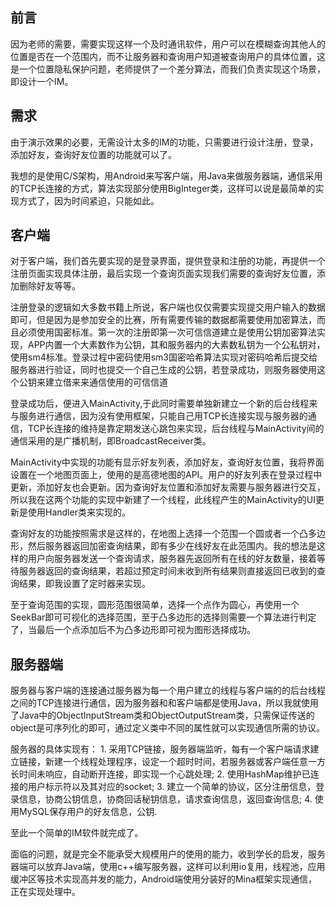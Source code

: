 ## 前言

<p>  因为老师的需要，需要实现这样一个及时通讯软件，用户可以在模糊查询其他人的位置是否在一个范围内，而不让服务器和查询用户知道被查询用户的具体位置，这是一个位置隐私保护问题，老师提供了一个差分算法，而我们负责实现这个场景，即设计一个IM。</p>

## 需求

<p>  由于演示效果的必要，无需设计太多的IM的功能，只需要进行设计注册，登录，添加好友，查询好友位置的功能就可以了。</p>
<p>  我想的是使用C/S架构，用Android来写客户端，用Java来做服务器端，通信采用的TCP长连接的方式，算法实现部分使用BigInteger类，这样可以说是最简单的实现方式了，因为时间紧迫，只能如此。</p>

## 客户端
<p>  对于客户端，我们首先要实现的是登录界面，提供登录和注册的功能，再提供一个注册页面实现具体注册，最后实现一个查询页面实现我们需要的查询好友位置，添加删除好友等等。</p>
<p>  注册登录的逻辑如大多数书籍上所说，客户端也仅仅需要实现提交用户输入的数据即可，但是因为是参加安全的比赛，所有需要传输的数据都需要使用加密算法，而且必须使用国密标准。第一次的注册即第一次可信信道建立是使用公钥加密算法实现，APP内置一个大素数作为公钥，其和服务器内的大素数私钥为一个公私钥对，使用sm4标准。登录过程中密码使用sm3国密哈希算法实现对密码哈希后提交给服务器进行验证，同时也提交一个自己生成的公钥，若登录成功，则服务器使用这个公钥来建立借来来通信使用的可信信道</p>
<p>  登录成功后，便进入MainActivity,于此同时需要单独新建立一个新的后台线程来与服务进行通信，因为没有使用框架，只能自己用TCP长连接实现与服务器的通信，TCP长连接的维持是靠定期发送心跳包来实现，后台线程与MainActivity间的通信采用的是广播机制，即BroadcastReceiver类。</p>
<p>  MainActivity中实现的功能有显示好友列表，添加好友，查询好友位置，我将界面设置在一个地图页面上，使用的是高德地图的API。用户的好友列表在登录过程中更新，添加好友也会更新。因为查询好友位置和添加好友需要与服务器进行交互，所以我在这两个功能的实现中新建了一个线程，此线程产生的MainActivity的UI更新是使用Handler类来实现的。</p>
<p>  查询好友的功能按照需求是这样的，在地图上选择一个范围一个圆或者一个凸多边形，然后服务器返回加密查询结果，即有多少在线好友在此范围内。我的想法是这样的用户向服务器发送一个查询请求，服务器先返回所有在线的好友数量，接着等待服务器返回的查询结果，若超过预定时间未收到所有结果则直接返回已收到的查询结果，即我设置了定时器来实现。</p>
<p>  至于查询范围的实现，圆形范围很简单，选择一个点作为圆心，再使用一个SeekBar即可可视化的选择范围，至于凸多边形的选择则需要一个算法进行判定了，当最后一个点添加后不为凸多边形即可视为图形选择成功。</p>

## 服务器端

<p>  服务器与客户端的连接通过服务器为每一个用户建立的线程与客户端的的后台线程之间的TCP连接进行通信，因为服务器和和客户端都是使用Java，所以我就使用了Java中的ObjectInputStream类和ObjectOutputStream类，只需保证传送的object是可序列化的即可，通过定义类中不同的属性就可以实现通信所需的协议。</p>

服务器的具体实现有：
	1. 采用TCP链接，服务器端监听，每有一个客户端请求建立链接，新建一个线程处理程序，设定一个超时时间，若服务器或客户端任意一方长时间未响应，自动断开连接，即实现一个心跳处理;
	2. 使用HashMap维护已连接的用户标示符以及其对应的socket;
	3. 建立一个简单的协议，区分注册信息，登录信息，协商公钥信息，协商回话秘钥信息，请求查询信息，返回查询信息;
	4. 使用MySQL保存用户的好友信息，公钥.
<p>  至此一个简单的IM软件就完成了。</p>

<p>  面临的问题，就是完全不能承受大规模用户的使用的能力，收到学长的启发，服务器端可以放弃Java端，使用c++编写服务器，这样可以利用io复用，线程池，应用缓冲区等技术实现高并发的能力，Android端使用分装好的Mina框架实现通信，正在实现处理中。</p>